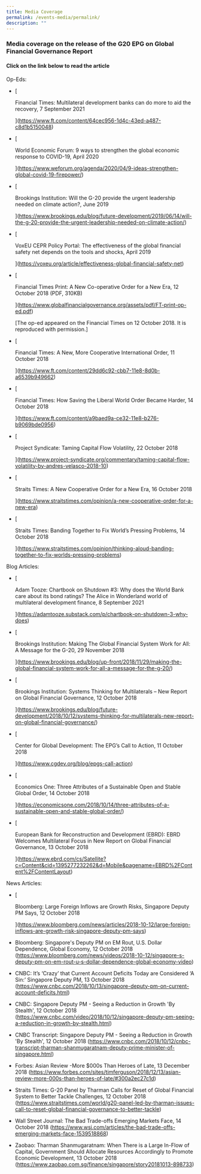 ```yaml
---
title: Media Coverage
permalink: /events-media/permalink/
description: ""
---
```

### Media coverage on the release of the G20 EPG on Global Financial Governance Report

#### Click on the link below to read the article

Op-Eds:
*   [
    
    Financial Times: Multilateral development banks can do more to aid the recovery, 7 September 2021
    
    ](https://www.ft.com/content/64cec956-1d4c-43ed-a487-c8d1b5150048)
*   [
    
    World Economic Forum: 9 ways to strengthen the global economic response to COVID-19, April 2020
    
    ](https://www.weforum.org/agenda/2020/04/9-ideas-strengthen-global-covid-19-firepower/)
*   [
    
    Brookings Institution: Will the G-20 provide the urgent leadership needed on climate action?, June 2019
    
    ](https://www.brookings.edu/blog/future-development/2019/06/14/will-the-g-20-provide-the-urgent-leadership-needed-on-climate-action/)
*   [
    
    VoxEU CEPR Policy Portal: The effectiveness of the global financial safety net depends on the tools and shocks, April 2019
    
    ](https://voxeu.org/article/effectiveness-global-financial-safety-net)
*   [
    
    Financial Times Print: A New Co-operative Order for a New Era, 12 October 2018 (PDF, 310KB)
    
    ](https://www.globalfinancialgovernance.org/assets/pdf/FT-print-op-ed.pdf)
    
    \[The op-ed appeared on the Financial Times on 12 October 2018. It is reproduced with permission.\]
    
*   [
    
    Financial Times: A New, More Cooperative International Order, 11 October 2018
    
    ](https://www.ft.com/content/29dd6c92-cbb7-11e8-8d0b-a6539b949662)
*   [
    
    Financial Times: How Saving the Liberal World Order Became Harder, 14 October 2018
    
    ](https://www.ft.com/content/a9baed9a-ce32-11e8-b276-b9069bde0956)
*   [
    
    Project Syndicate: Taming Capital Flow Volatility, 22 October 2018
    
    ](https://www.project-syndicate.org/commentary/taming-capital-flow-volatility-by-andres-velasco-2018-10)
*   [
    
    Straits Times: A New Cooperative Order for a New Era, 16 October 2018
    
    ](https://www.straitstimes.com/opinion/a-new-cooperative-order-for-a-new-era)
*   [
    
    Straits Times: Banding Together to Fix World’s Pressing Problems, 14 October 2018
    
    ](https://www.straitstimes.com/opinion/thinking-aloud-banding-together-to-fix-worlds-pressing-problems)

Blog Articles:

*   [
    
    Adam Tooze: Chartbook on Shutdown #3: Why does the World Bank care about its bond ratings? The Alice in Wonderland world of multilateral development finance, 8 September 2021
    
    ](https://adamtooze.substack.com/p/chartbook-on-shutdown-3-why-does)
*   [
    
    Brookings Institution: Making The Global Financial System Work for All: A Message for the G-20, 29 November 2018
    
    ](https://www.brookings.edu/blog/up-front/2018/11/29/making-the-global-financial-system-work-for-all-a-message-for-the-g-20/)
*   [
    
    Brookings Institution: Systems Thinking for Multilaterals – New Report on Global Financial Governance, 12 October 2018
    
    ](https://www.brookings.edu/blog/future-development/2018/10/12/systems-thinking-for-multilaterals-new-report-on-global-financial-governance/)
*   [
    
    Center for Global Development: The EPG’s Call to Action, 11 October 2018
    
    ](https://www.cgdev.org/blog/epgs-call-action)
*   [
    
    Economics One: Three Attributes of a Sustainable Open and Stable Global Order, 14 October 2018
    
    ](https://economicsone.com/2018/10/14/three-attributes-of-a-sustainable-open-and-stable-global-order/)
*   [
    
    European Bank for Reconstruction and Development (EBRD): EBRD Welcomes Multilateral Focus in New Report on Global Financial Governance, 13 October 2018
    
    ](https://www.ebrd.com/cs/Satellite?c=Content&cid=1395277232262&d=Mobile&pagename=EBRD%2FContent%2FContentLayout)

News Articles:

*   [
    
    Bloomberg: Large Foreign Inflows are Growth Risks, Singapore Deputy PM Says, 12 October 2018
    
    ](https://www.bloomberg.com/news/articles/2018-10-12/large-foreign-inflows-are-growth-risk-singapore-deputy-pm-says)
* Bloomberg: Singapore's Deputy PM on EM Rout, U.S. Dollar Dependence, Global Economy, 12 October 2018
(https://www.bloomberg.com/news/videos/2018-10-12/singapore-s-deputy-pm-on-em-rout-u-s-dollar-dependence-global-economy-video)
* CNBC: It’s ‘Crazy’ that Current Account Deficits Today are Considered ‘A Sin:’ Singapore Deputy PM, 13 October 2018
(https://www.cnbc.com/2018/10/13/singapore-deputy-pm-on-current-account-deficits.html)
* CNBC: Singapore Deputy PM - Seeing a Reduction in Growth 'By Stealth', 12 October 2018
(https://www.cnbc.com/video/2018/10/12/singapore-deputy-pm-seeing-a-reduction-in-growth-by-stealth.html)
* CNBC Transcript: Singapore Deputy PM - Seeing a Reduction in Growth 'By Stealth', 12 October 2018
(https://www.cnbc.com/2018/10/12/cnbc-transcript-tharman-shanmugaratnam-deputy-prime-minister-of-singapore.html)
*  Forbes: Asian Review -More $000s Than Heroes of Late, 13 December 2018
(https://www.forbes.com/sites/timferguson/2018/12/13/asian-review-more-000s-than-heroes-of-late/#300a2ec27c1d)
*  Straits Times: G-20 Panel by Tharman Calls for Reset of Global Financial System to Better Tackle Challenges, 12 October 2018
(https://www.straitstimes.com/world/g20-panel-led-by-tharman-issues-call-to-reset-global-financial-governance-to-better-tackle)
* Wall Street Journal: The Bad Trade-offs Emerging Markets Face, 14 October 2018 (https://www.wsj.com/articles/the-bad-trade-offs-emerging-markets-face-1539518868)
* Zaobao: Tharman Shanmugaratnam: When There is a Large In-Flow of Capital, Government Should Allocate Resources Accordingly to Promote Economic Development, 13 October 2018  (https://www.zaobao.com.sg/finance/singapore/story20181013-898733)